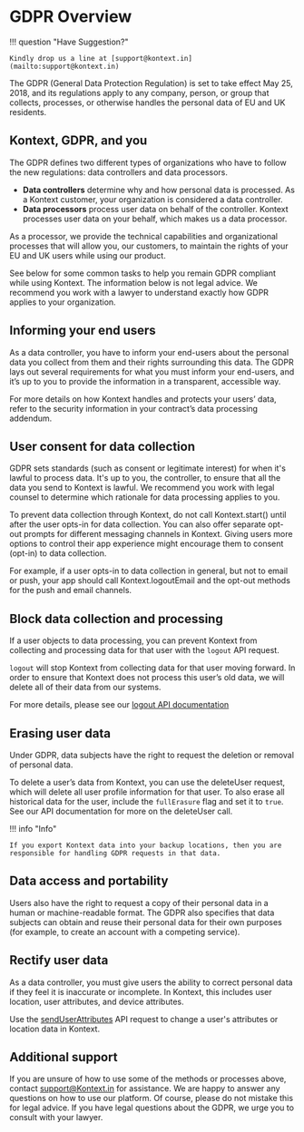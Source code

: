 

# GDPR Overview

!!! question "Have Suggestion?"

    Kindly drop us a line at [support@kontext.in](mailto:support@kontext.in)



The GDPR (General Data Protection Regulation) is set to take effect May 25, 2018, and its regulations apply to any company, person, or group that collects, processes, or otherwise handles the personal data of EU and UK residents.

## Kontext, GDPR, and you

The GDPR defines two different types of organizations who have to follow the new regulations: data controllers and data processors.

- **Data controllers** determine why and how personal data is processed. As a Kontext customer, your organization is considered a data controller.
- **Data processors** process user data on behalf of the controller. Kontext processes user data on your behalf, which makes us a data processor.

As a processor, we provide the technical capabilities and organizational processes that will allow you, our customers, to maintain the rights of your EU and UK users while using our product.

See below for some common tasks to help you remain GDPR compliant while using Kontext. The information below is not legal advice. We recommend you work with a lawyer to understand exactly how GDPR applies to your organization.

## Informing your end users

As a data controller, you have to inform your end-users about the personal data you collect from them and their rights surrounding this data. The GDPR lays out several requirements for what you must inform your end-users, and it’s up to you to provide the information in a transparent, accessible way.

For more details on how Kontext handles and protects your users’ data, refer to the security information in your contract’s data processing addendum.

## User consent for data collection

GDPR sets standards (such as consent or legitimate interest) for when it's lawful to process data. It's up to you, the controller, to ensure that all the data you send to Kontext is lawful. We recommend you work with legal counsel to determine which rationale for data processing applies to you.

To prevent data collection through Kontext, do not call Kontext.start() until after the user opts-in for data collection. You can also offer separate opt-out prompts for different messaging channels in Kontext. Giving users more options to control their app experience might encourage them to consent (opt-in) to data collection.

For example, if a user opts-in to data collection in general, but not to email or push, your app should call Kontext.logoutEmail and the opt-out methods for the push and email channels. 

## Block data collection and processing

If a user objects to data processing, you can prevent Kontext from collecting and processing data for that user with the `logout` API request.

`logout` will stop Kontext from collecting data for that user moving forward. In order to ensure that Kontext does not process this user’s old data, we will delete all of their data from our systems.

For more details, please see our [logout API documentation](/android/reference#logoutemail)

## Erasing user data

Under GDPR, data subjects have the right to request the deletion or removal of personal data.

To delete a user’s data from Kontext, you can use the deleteUser request, which will delete all user profile information for that user. To also erase all historical data for the user, include the `fullErasure` flag and set it to `true`. See our API documentation for more on the deleteUser call.

!!! info "Info"

    If you export Kontext data into your backup locations, then you are responsible for handling GDPR requests in that data.

## Data access and portability

Users also have the right to request a copy of their personal data in a human or machine-readable format. The GDPR also specifies that data subjects can obtain and reuse their personal data for their own purposes (for example, to create an account with a competing service).

## Rectify user data

As a data controller, you must give users the ability to correct personal data if they feel it is inaccurate or incomplete. In Kontext, this includes user location, user attributes, and device attributes.

Use the [sendUserAttributes](/android/reference#senduserattributes) API request to change a user's attributes or location data in Kontext. 

## Additional support

If you are unsure of how to use some of the methods or processes above, contact [support@Kontext.in](mailto:support@kontext.in) for assistance. We are happy to answer any questions on how to use our platform. Of course, please do not mistake this for legal advice. If you have legal questions about the GDPR, we urge you to consult with your lawyer.